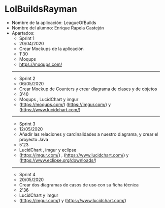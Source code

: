 # LolBuildsRayman

* Nombre de la aplicación: LeagueOfBuilds
* Nombre del alumno: Enrique Rapela Castejón
* Apartados:
    * Sprint 1
    * 20/04/2020
    * Crear Mockups de la aplicación
    * 1'30
    * Moqups
    * https://moqups.com/
    ----------------------
    * Sprint 2
    * 06/05/2020
    * Crear Mockup de Counters y crear diagrama de clases y de objetos
    * 3'40
    * Moqups , LucidChart y imgur
    * (https://moqups.com/)  (https://imgur.com/) y (https://www.lucidchart.com/)
    ----------------------
    * Sprint 3
    * 12/05/2020
    * Añadir las relaciones y cardinalidades a nuestro diagrama, y crear el proyecto Java
    * 5'23
    * LucidChart , imgur y eclipse
    * (https://imgur.com/) , (https://www.lucidchart.com/) y (https://www.eclipse.org/downloads/)
    ----------------------
    * Sprint 4
    * 20/05/2020
    * Crear dos diagramas de casos de uso con su ficha técnica
    * 2'36
    * LucidChart y imgur
    * (https://imgur.com/) y (https://www.lucidchart.com/)
